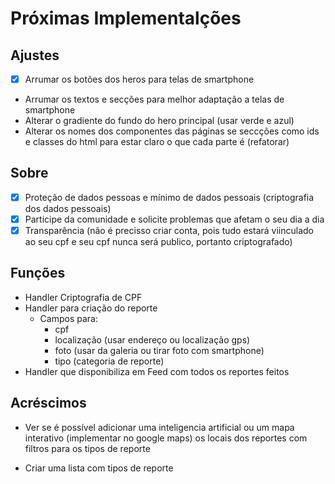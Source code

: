 # Próximas Implementalções

## Ajustes
- [X] Arrumar os botões dos heros para telas de smartphone 
- Arrumar os textos e secções para melhor adaptação a telas de smartphone
- Alterar o gradiente do fundo do hero principal (usar verde e azul)
- Alterar os nomes dos componentes das páginas se seccções como ids e classes do html para estar claro o que cada parte é (refatorar)

## Sobre
- [X] Proteção de dados pessoas e mínimo de dados pessoais (criptografia dos dados pessoais)
- [X] Participe da comunidade e solicite problemas que afetam o seu dia a dia
- [X] Transparência (não é precisso criar conta, pois tudo estará viinculado ao seu cpf e seu cpf nunca será publico, portanto criptografado)

## Funções
- Handler Criptografia de CPF
- Handler para criação do reporte
    - Campos para:
        - cpf
        - localização (usar endereço ou localização gps)
        - foto (usar da galeria ou tirar foto com smartphone)
        - tipo (categoria de reporte)
- Handler que disponibiliza em Feed com todos os reportes feitos 


## Acréscimos
- Ver se é possível adicionar uma inteligencia artificial ou um mapa interativo (implementar no google maps) os locais dos reportes com filtros para os tipos de reporte

- Criar uma lista com tipos de reporte
